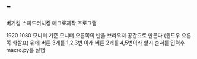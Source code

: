 # -
버거킹 스피드터치킹 매크로제작 프로그램

1920 1080 모니터 기준 모니터 오른쪽의 반을 브라우저 공간으로 만든다 (윈도우 오른쪽 화살표)
위에 버튼 3개를 1,2,3번
아래 버튼 2개를 4,5번이라 할시
순서를 입력후 macro.py를 실행
